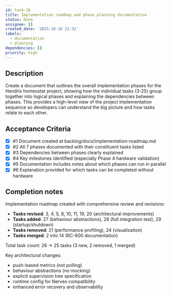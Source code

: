 ```yaml
---
id: task-26
title: Implementation roadmap and phase planning documentation
status: Done
assignee: []
created_date: '2025-10-10 22:31'
labels:
  - documentation
  - planning
dependencies: []
priority: high
---
```


## Description

<!-- SECTION:DESCRIPTION:BEGIN -->
Create a document that outlines the overall implementation phases for the Hendrix homeostat project, showing how the individual tasks (3-25) group together into logical phases and explaining the dependencies between phases. This provides a high-level view of the project implementation sequence so developers can understand the big picture and how tasks relate to each other.
<!-- SECTION:DESCRIPTION:END -->

## Acceptance Criteria
<!-- AC:BEGIN -->
- [x] #1 Document created at backlog/docs/implementation-roadmap.md
- [x] #2 All 7 phases documented with their constituent tasks listed
- [x] #3 Dependencies between phases clearly explained
- [x] #4 Key milestones identified (especially Phase 4 hardware validation)
- [x] #5 Documentation includes notes about which phases can run in parallel
- [x] #6 Explanation provided for which tasks can be completed without hardware
<!-- AC:END -->

## Completion notes

Implementation roadmap created with comprehensive review and revisions:

- **Tasks revised**: 3, 4, 5, 8, 10, 11, 19, 20 (architectural improvements)
- **Tasks added**: 27 (behaviour abstractions), 28 (full integration test), 29 (startup/shutdown)
- **Tasks removed**: 21 (performance profiling), 24 (visualization)
- **Tasks merged**: 2 into 14 (RC-600 documentation)

Total task count: 26 → 25 tasks (3 new, 2 removed, 1 merged)

Key architectural changes:
- push-based metrics (not polling)
- behaviour abstractions (no mocking)
- explicit supervision tree specification
- runtime config for Nerves compatibility
- enhanced error recovery and observability
